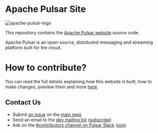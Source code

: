 # Apache Pulsar Site

![apache-pulsar-logo](https://pulsar.apache.org/img/logo-black.svg)

This repository contains the [Apache Pulsar website](https://pulsar.apache.org) source code.

Apache Pulsar is an open-source, distributed messaging and streaming platform built for the cloud.

# How to contribute?

You can read the full details explaining how this website is built, how to make changes, preview them and more [here](https://pulsar.apache.org/contribute/site-intro/).

## Contact Us

* Submit [an issue](https://github.com/apache/pulsar/issues/new) on the [main repo](http://github.com/apache/pulsar)
* Send an email to the [dev mailing list](mailto:dev@pulsar.apache.org) ([subscribe](mailto:dev-subscribe@pulsar.apache.org))
* Ask on the [#contributors channel on Pulsar Slack](https://apache-pulsar.slack.com/channels/contributors) ([join](https://pulsar.apache.org/community#section-discussions))
